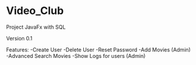 # Video_Club
Project JavaFx with SQL

Version 0.1

Features:
-Create User
-Delete User
-Reset Password
-Add Movies (Admin)
-Advanced Search Movies
-Show Logs for users (Admin)
